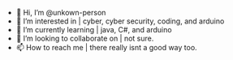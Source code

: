 - 👋 Hi, I’m @unkown-person
- 👀 I’m interested in | cyber, cyber security, coding, and arduino
- 🌱 I’m currently learning | java, C#, and arduino
- 💞️ I’m looking to collaborate on | not sure.
- 📫 How to reach me | there really isnt a good way too.

<!---
unkown-person/unkown-person is a ✨ special ✨ repository because its `README.md` (this file) appears on your GitHub profile.
You can click the Preview link to take a look at your changes.
--->
